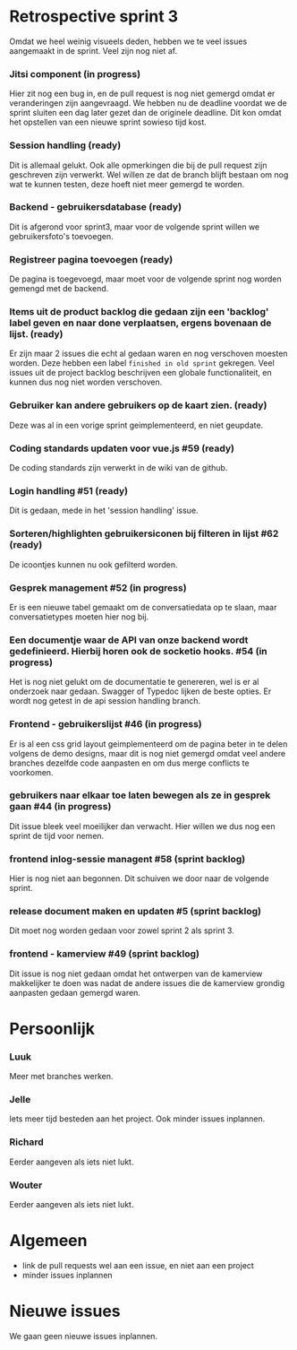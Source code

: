 # Retrospective sprint 3
Omdat we heel weinig visueels deden, hebben we te veel issues aangemaakt in de sprint. Veel zijn nog niet af.


### Jitsi component (in progress)

Hier zit nog een bug in, en de pull request is nog niet gemergd omdat er veranderingen zijn aangevraagd. We hebben nu de deadline voordat we de sprint sluiten een dag later gezet dan de originele deadline. Dit kon omdat het opstellen van een nieuwe sprint sowieso tijd kost.

### Session handling (ready)

Dit is allemaal gelukt. Ook alle opmerkingen die bij de pull request zijn geschreven zijn verwerkt. Wel willen ze dat de branch blijft bestaan om nog wat te kunnen testen, deze hoeft niet meer gemergd te worden. 

### Backend - gebruikersdatabase (ready)

Dit is afgerond voor sprint3, maar voor de volgende sprint willen we gebruikersfoto's toevoegen.

### Registreer pagina toevoegen (ready)

De pagina is toegevoegd, maar moet voor de volgende sprint nog worden gemengd met de backend. 

### Items uit de product backlog die gedaan zijn een 'backlog' label geven en naar done verplaatsen, ergens bovenaan de lijst. (ready)

Er zijn maar 2 issues die echt al gedaan waren en nog verschoven moesten worden. Deze hebben een label `finished in old sprint` gekregen. Veel issues uit de project backlog beschrijven een globale functionaliteit, en kunnen dus nog niet worden verschoven.

### Gebruiker kan andere gebruikers op de kaart zien. (ready)

Deze was al in een vorige sprint geimplementeerd, en niet geupdate.

### Coding standards updaten voor vue.js #59 (ready)

De coding standards zijn verwerkt in de wiki van de github.

### Login handling #51 (ready)

Dit is gedaan, mede in het 'session handling' issue.

### Sorteren/highlighten gebruikersiconen bij filteren in lijst #62 (ready)

De icoontjes kunnen nu ook gefilterd worden.

### Gesprek management #52 (in progress)

Er is een nieuwe tabel gemaakt om de conversatiedata op te slaan, maar conversatietypes moeten hier nog bij.

### Een documentje waar de API van onze backend wordt gedefinieerd. Hierbij horen ook de socketio hooks. #54 (in progress)

Het is nog niet gelukt om de documentatie te genereren, wel is er al onderzoek naar gedaan. Swagger of Typedoc lijken de beste opties. Er wordt nog getest in de api session handling branch.

### Frontend - gebruikerslijst #46 (in progress)

Er is al een css grid layout geimplementeerd om de pagina beter in te delen volgens de demo designs, maar dit is nog niet gemergd omdat veel andere branches dezelfde code aanpasten en om dus merge conflicts te voorkomen.

### gebruikers naar elkaar toe laten bewegen als ze in gesprek gaan #44 (in progress)
Dit issue bleek veel moeilijker dan verwacht. Hier willen we dus nog een sprint de tijd voor nemen.


### frontend inlog-sessie managent #58 (sprint backlog)

Hier is nog niet aan begonnen. Dit schuiven we door naar de volgende sprint.

### release document maken en updaten #5 (sprint backlog)

Dit moet nog worden gedaan voor zowel sprint 2 als sprint 3.

### frontend - kamerview #49 (sprint backlog)

Dit issue is nog niet gedaan omdat het ontwerpen van de kamerview makkelijker te doen was nadat de andere issues die de kamerview grondig aanpasten gedaan gemergd waren.

# Persoonlijk

### Luuk
Meer met branches werken.

### Jelle
Iets meer tijd besteden aan het project. Ook minder issues inplannen.

### Richard
Eerder aangeven als iets niet lukt.

### Wouter
Eerder aangeven als iets niet lukt.


# Algemeen

- link de pull requests wel aan een issue, en niet aan een project
- minder issues inplannen


# Nieuwe issues

We gaan geen nieuwe issues inplannen.